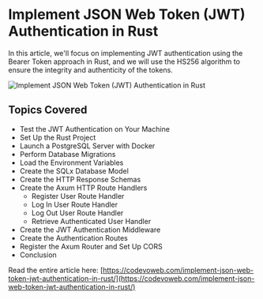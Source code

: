 #  Implement JSON Web Token (JWT) Authentication in Rust

In this article, we'll focus on implementing JWT authentication using the Bearer Token approach in Rust, and we will use the HS256 algorithm to ensure the integrity and authenticity of the tokens.

![Implement JSON Web Token (JWT) Authentication in Rust](https://codevoweb.com/wp-content/uploads/2024/10/Implement-JSON-Web-Token-JWT-Authentication-in-Rust.webp)

## Topics Covered

- Test the JWT Authentication on Your Machine
- Set Up the Rust Project
- Launch a PostgreSQL Server with Docker
- Perform Database Migrations
- Load the Environment Variables
- Create the SQLx Database Model
- Create the HTTP Response Schemas
- Create the Axum HTTP Route Handlers
  - Register User Route Handler
  - Log In User Route Handler
  - Log Out User Route Handler
  - Retrieve Authenticated User Handler
- Create the JWT Authentication Middleware
- Create the Authentication Routes
- Register the Axum Router and Set Up CORS
- Conclusion

Read the entire article here: [https://codevoweb.com/implement-json-web-token-jwt-authentication-in-rust/](https://codevoweb.com/implement-json-web-token-jwt-authentication-in-rust/)
